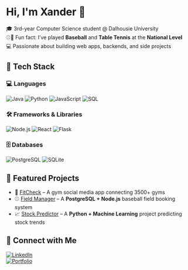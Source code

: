 # Hi, I'm Xander 👋  

🎓 3rd-year Computer Science student @ Dalhousie University  
⚾🏓 Fun fact: I’ve played **Baseball** and **Table Tennis** at the **National Level**  
💻 Passionate about building web apps, backends, and side projects  


## 🚀 Tech Stack

### 💻 Languages
![Java](https://img.shields.io/badge/Java-ED8B00?style=for-the-badge&logo=openjdk&logoColor=white)
![Python](https://img.shields.io/badge/Python-3776AB?style=for-the-badge&logo=python&logoColor=white)
![JavaScript](https://img.shields.io/badge/JavaScript-F7DF1E?style=for-the-badge&logo=javascript&logoColor=black)
![SQL](https://img.shields.io/badge/SQL-003B57?style=for-the-badge&logo=postgresql&logoColor=white)


### 🛠️ Frameworks & Libraries
![Node.js](https://img.shields.io/badge/Node.js-339933?style=for-the-badge&logo=node.js&logoColor=white)
![React](https://img.shields.io/badge/React-61DAFB?style=for-the-badge&logo=react&logoColor=black)
![Flask](https://img.shields.io/badge/Flask-000000?style=for-the-badge&logo=flask&logoColor=white)


### 🗄️ Databases
![PostgreSQL](https://img.shields.io/badge/PostgreSQL-4169E1?style=for-the-badge&logo=postgresql&logoColor=white)
![SQLite](https://img.shields.io/badge/SQLite-07405E?style=for-the-badge&logo=sqlite&logoColor=white)


## 🌟 Featured Projects
- 💪 [FitCheck](https://fitcheck.fitness) – A gym social media app connecting 3500+ gyms  
- ⚾ [Field Manager](https://github.com/Xan1237/FeildManager) – A **PostgreSQL + Node.js** baseball field booking system
- 📈 [Stock Predictor](https://github.com/Xan1237/StockPredictor) – A **Python + Machine Learning** project predicting stock trends  


## 🤝 Connect with Me
[![LinkedIn](https://img.shields.io/badge/LinkedIn-0A66C2?style=for-the-badge&logo=linkedin&logoColor=white)](www.linkedin.com/in/xander-brown-dev)  
[![Portfolio](https://img.shields.io/badge/Portfolio-FF7139?style=for-the-badge&logo=firefox-browser&logoColor=white)](https://my-app-2g6c.onrender.com)  
